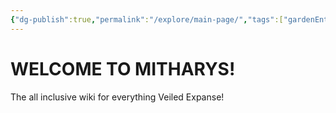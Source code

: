 ```yaml
---
{"dg-publish":true,"permalink":"/explore/main-page/","tags":["gardenEntry"],"updated":"2025-02-16T14:36:01.637-05:00"}
---
```


# WELCOME TO MITHARYS!
The all inclusive wiki for everything Veiled Expanse!



